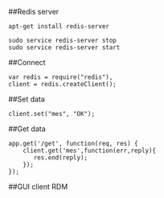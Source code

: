 ##Redis server

    apt-get install redis-server
    
    sudo service redis-server stop
    sudo service redis-server start
    
##Connect

    var redis = require("redis"),
    client = redis.createClient();
    
##Set data

    client.set("mes", "OK");                                       
                                    
##Get data                                  

    app.get('/get', function(req, res) {
        client.get('mes',function(err,reply){
           res.end(reply);  
        });
    });


##GUI client RDM